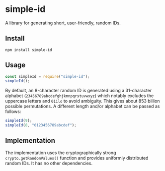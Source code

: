 # simple-id

A library for generating short, user-friendly, random IDs.

## Install

    npm install simple-id

## Usage

```javascript
const simpleId = require("simple-id");
simpleId();
```

By default, an 8-character random ID is generated using a 31-character alphabet
(`23456789abcdefghjkmnpqrstuvwxyz`) which notably excludes the uppercase
letters and `01ilo` to avoid ambiguity. This gives about 853 billion possible
permutations. A different length and/or alphabet can be passed as follows:

```javascript
simpleId(9);
simpleId(8, "0123456789abcdef");
```

## Implementation

The implementation uses the cryptographically strong `crypto.getRandomValues()`
function and provides uniformly distributed random IDs. It has no other
dependencies.
